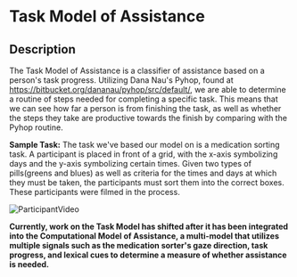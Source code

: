 # Task Model of Assistance
## Description
The Task Model of Assistance is a classifier of assistance based on a person's task progress. 
Utilizing Dana Nau's Pyhop, found at https://bitbucket.org/dananau/pyhop/src/default/, we are able to determine 
a routine of steps needed for completing a specific task. This means that we can see how far a person is from finishing the
task, as well as whether the steps they take are productive towards the finish by comparing with the Pyhop routine.

**Sample Task:** The task we've based our model on is a medication sorting task. A participant is placed in front of
a grid, with the x-axis symbolizing days and the y-axis symbolizing certain times.
Given two types of pills(greens and blues) as well as criteria for the times and days at which they must be taken, 
the participants must sort them into the correct boxes. These participants were filmed in the process.

![ParticipantVideo](https://i.imgur.com/gWcdOut.jpg)

**Currently, work on the Task Model has shifted after it has been integrated into the Computational Model of Assistance, 
a multi-model that utilizes multiple signals such as the medication sorter's gaze direction, task progress, and 
lexical cues to determine a measure of whether assistance is needed.**
